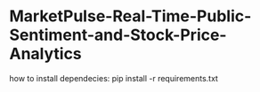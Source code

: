 # MarketPulse-Real-Time-Public-Sentiment-and-Stock-Price-Analytics

how to install dependecies: pip install -r requirements.txt